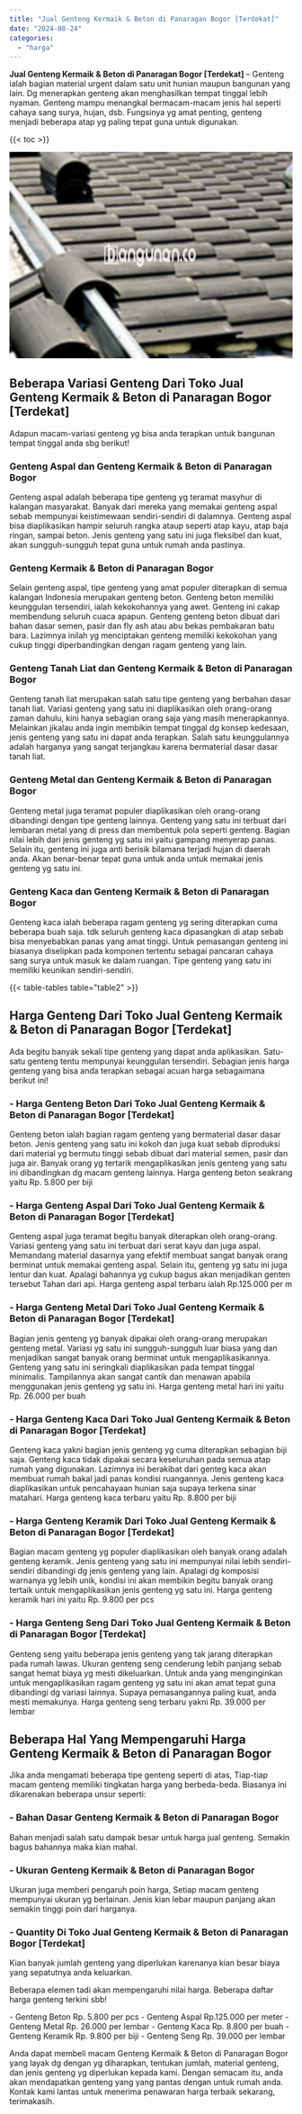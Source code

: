 ```yaml
---
title: "Jual Genteng Kermaik & Beton di Panaragan Bogor [Terdekat]"
date: "2024-08-24"
categories: 
  - "harga"
---
```


**Jual Genteng Kermaik & Beton di Panaragan Bogor \[Terdekat\]** – Genteng ialah bagian material urgent dalam satu unit hunian maupun bangunan yang lain. Dg menerapkan genteng akan menghasilkan tempat tinggal lebih nyaman. Genteng mampu menangkal bermacam-macam jenis hal seperti cahaya sang surya, hujan, dsb. Fungsinya yg amat penting, genteng menjadi beberapa atap yg paling tepat guna untuk digunakan.

{{< toc >}}

![Jual Genteng Kermaik & Beton di Panaragan Bogor [Terdekat]](/images/genteng-minimalis-murah06.png)

## Beberapa Variasi Genteng Dari Toko Jual Genteng Kermaik & Beton di Panaragan Bogor \[Terdekat\]

Adapun macam-variasi genteng yg bisa anda terapkan untuk bangunan tempat tinggal anda sbg berikut!

### Genteng Aspal dan Genteng Kermaik & Beton di Panaragan Bogor

Genteng aspal adalah beberapa tipe genteng yg teramat masyhur di kalangan masyarakat. Banyak dari mereka yang memakai genteng aspal sebab mempunyai keistimewaan sendiri-sendiri di dalamnya. Genteng aspal bisa diaplikasikan hampir seluruh rangka ataup seperti atap kayu, atap baja ringan, sampai beton. Jenis genteng yang satu ini juga fleksibel dan kuat, akan sungguh-sungguh tepat guna untuk rumah anda pastinya.

### Genteng Kermaik & Beton di Panaragan Bogor

Selain genteng aspal, tipe genteng yang amat populer diterapkan di semua kalangan Indonesia merupakan genteng beton. Genteng beton memiliki keunggulan tersendiri, ialah kekokohannya yang awet. Genteng ini cakap membendung seluruh cuaca apapun. Genteng genteng beton dibuat dari bahan dasar semen, pasir dan fly ash atau abu bekas pembakaran batu bara. Lazimnya inilah yg menciptakan genteng memiliki kekokohan yang cukup tinggi diperbandingkan dengan ragam genteng yang lain.

### Genteng Tanah Liat dan Genteng Kermaik & Beton di Panaragan Bogor

Genteng tanah liat merupakan salah satu tipe genteng yang berbahan dasar tanah liat. Variasi genteng yang satu ini diaplikasikan oleh orang-orang zaman dahulu, kini hanya sebagian orang saja yang masih menerapkannya. Melainkan jikalau anda ingin membikin tempat tinggal dg konsep kedesaan, jenis genteng yang satu ini dapat anda terapkan. Salah satu keunggulannya adalah harganya yang sangat terjangkau karena bermaterial dasar dasar tanah liat.

### Genteng Metal dan Genteng Kermaik & Beton di Panaragan Bogor

Genteng metal juga teramat populer diaplikasikan oleh orang-orang dibandingi dengan tipe genteng lainnya. Genteng yang satu ini terbuat dari lembaran metal yang di press dan membentuk pola seperti genteng. Bagian nilai lebih dari jenis genteng yg satu ini yaitu gampang menyerap panas. Selain itu, genteng ini juga anti berisik bilamana terjadi hujan di daerah anda. Akan benar-benar tepat guna untuk anda untuk memakai jenis genteng yg satu ini.

### Genteng Kaca dan Genteng Kermaik & Beton di Panaragan Bogor

Genteng kaca ialah beberapa ragam genteng yg sering diterapkan cuma beberapa buah saja. tdk seluruh genteng kaca dipasangkan di atap sebab bisa menyebabkan panas yang amat tinggi. Untuk pemasangan genteng ini biasanya diselipkan pada komponen tertentu sebagai pancaran cahaya sang surya untuk masuk ke dalam ruangan. Tipe genteng yang satu ini memiliki keunikan sendiri-sendiri.

{{< table-tables table="table2" >}}

## Harga Genteng Dari Toko Jual Genteng Kermaik & Beton di Panaragan Bogor \[Terdekat\]

Ada begitu banyak sekali tipe genteng yang dapat anda aplikasikan. Satu-satu genteng tentu mempunyai keunggulan tersendiri. Sebagian jenis harga genteng yang bisa anda terapkan sebagai acuan harga sebagaimana berikut ini!

### \- Harga Genteng Beton Dari Toko Jual Genteng Kermaik & Beton di Panaragan Bogor \[Terdekat\]

Genteng beton ialah bagian ragam genteng yang bermaterial dasar dasar beton. Jenis genteng yang satu ini kokoh dan juga kuat sebab diproduksi dari material yg bermutu tinggi sebab dibuat dari material semen, pasir dan juga air. Banyak orang yg tertarik mengaplikasikan jenis genteng yang satu ini dibandingkan dg macam genteng lainnya. Harga genteng beton seakrang yaitu Rp. 5.800 per biji

### \- Harga Genteng Aspal Dari Toko Jual Genteng Kermaik & Beton di Panaragan Bogor \[Terdekat\]

Genteng aspal juga teramat begitu banyak diterapkan oleh orang-orang. Variasi genteng yang satu ini terbuat dari serat kayu dan juga aspal. Memandang material dasarnya yang efektif membuat sangat banyak orang berminat untuk memakai genteng aspal. Selain itu, genteng yg satu ini juga lentur dan kuat. Apalagi bahannya yg cukup bagus akan menjadikan genten tersebut Tahan dari api. Harga genteng aspal terbaru ialah Rp.125.000 per m

### \- Harga Genteng Metal Dari Toko Jual Genteng Kermaik & Beton di Panaragan Bogor \[Terdekat\]

Bagian jenis genteng yg banyak dipakai oleh orang-orang merupakan genteng metal. Variasi yg satu ini sungguh-sungguh luar biasa yang dan menjadikan sangat banyak orang berminat untuk mengaplikasikannya. Genteng yang satu ini seringkali diaplikasikan pada tempat tinggal minimalis. Tampilannya akan sangat cantik dan menawan apabila menggunakan jenis genteng yg satu ini. Harga genteng metal hari ini yaitu Rp. 26.000 per buah

### \- Harga Genteng Kaca Dari Toko Jual Genteng Kermaik & Beton di Panaragan Bogor \[Terdekat\]

Genteng kaca yakni bagian jenis genteng yg cuma diterapkan sebagian biji saja. Genteng kaca tidak dipakai secara keseluruhan pada semua atap rumah yang digunakan. Lazimnya ini berakibat dari genteg kaca akan membuat rumah bakal jadi panas kondisi ruangannya. Jenis genteng kaca diaplikasikan untuk pencahayaan hunian saja supaya terkena sinar matahari. Harga genteng kaca terbaru yaitu Rp. 8.800 per biji

### \- Harga Genteng Keramik Dari Toko Jual Genteng Kermaik & Beton di Panaragan Bogor \[Terdekat\]

Bagian macam genteng yg populer diaplikasikan oleh banyak orang adalah genteng keramik. Jenis genteng yang satu ini mempunyai nilai lebih sendiri-sendiri dibandingi dg jenis genteng yang lain. Apalagi dg komposisi warnanya yg lebih unik, kondisi ini akan membikin begitu banyak orang tertaik untuk mengaplikasikan jenis genteng yg satu ini. Harga genteng keramik hari ini yaitu Rp. 9.800 per pcs

### \- Harga Genteng Seng Dari Toko Jual Genteng Kermaik & Beton di Panaragan Bogor \[Terdekat\]

Genteng seng yaitu beberapa jenis genteng yang tak jarang diterapkan pada rumah lawas. Ukuran genteng seng cenderung lebih panjang sebab sangat hemat biaya yg mesti dikeluarkan. Untuk anda yang menginginkan untuk mengaplikasikan ragam genteng yg satu ini akan amat tepat guna dibandingi dg variasi lainnya. Supaya pemasangannya paling kuat, anda mesti memakunya. Harga genteng seng terbaru yakni Rp. 39.000 per lembar

## Beberapa Hal Yang Mempengaruhi Harga Genteng Kermaik & Beton di Panaragan Bogor

Jika anda mengamati beberapa tipe genteng seperti di atas, Tiap-tiap macam genteng memiliki tingkatan harga yang berbeda-beda. Biasanya ini dikarenakan beberapa unsur seperti:

### \- Bahan Dasar Genteng Kermaik & Beton di Panaragan Bogor

Bahan menjadi salah satu dampak besar untuk harga jual genteng. Semakin bagus bahannya maka kian mahal.

### \- Ukuran Genteng Kermaik & Beton di Panaragan Bogor

Ukuran juga memberi pengaruh poin harga, Setiap macam genteng mempunyai ukuran yg berlainan. Jenis kian lebar maupun panjang akan semakin tinggi poin dari harganya.

### \- Quantity Di Toko Jual Genteng Kermaik & Beton di Panaragan Bogor \[Terdekat\]

Kian banyak jumlah genteng yang diperlukan karenanya kian besar biaya yang sepatutnya anda keluarkan.

Beberapa elemen tadi akan mempengaruhi nilai harga. Beberapa daftar harga genteng terkini sbb!

\- Genteng Beton Rp. 5.800 per pcs - Genteng Aspal Rp.125.000 per meter - Genteng Metal Rp. 26.000 per lembar - Genteng Kaca Rp. 8.800 per buah - Genteng Keramik Rp. 9.800 per biji - Genteng Seng Rp. 39.000 per lembar

Anda dapat membeli macam Genteng Kermaik & Beton di Panaragan Bogor yang layak dg dengan yg diharapkan, tentukan jumlah, material genteng, dan jenis genteng yg diperlukan kepada kami. Dengan semacam itu, anda akan mendapatkan genteng yang yang pantas dengan untuk rumah anda. Kontak kami lantas untuk menerima penawaran harga terbaik sekarang, terimakasih.
